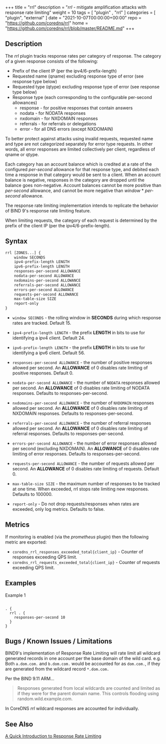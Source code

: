 +++
 title = "rrl"
 description = "*rrl* - mitigate amplification attacks with response rate limiting"
 weight = 10
 tags = [  "plugin" , "rrl" ]
 categories = [ "plugin", "external" ]
 date = "2021-10-07T00:00:00+00:00"
 repo = "https://github.com/coredns/rrl"
 home = "https://github.com/coredns/rrl/blob/master/README.md"
+++

 ## Description

The *rrl* plugin tracks response rates per category of response. 
The category of a given response consists of the following:

* Prefix of the client IP (per the ipv4/6-prefix-length)
* Requested name (qname) excluding response type of error (see response type below)
* Requested type (qtype) excluding response type of error (see response type below)
* Response type (each corresponding to the configurable per-second allowances)
  * response - for positive responses that contain answers
  * nodata - for NODATA responses
  * nxdomain - for NXDOMAIN responses
  * referrals - for referrals or delegations
  * error - for all DNS errors (except NXDOMAIN)


To better protect against attacks using invalid requests, requested name
and type are not categorized separately for error type requests. In other
words, all error responses are limited collectively per client, regardless
of qname or qtype.

Each category has an account balance which is credited at a rate of the
configured *per-second* allowance for that response type, and debited each
time a response in that category would be sent to a client.  When an account
balance is negative, responses in the category are dropped until the balance
goes non-negative.  Account balances cannot be more positive than  *per-second*
allowance, and cannot be more negative than *window* * *per-second* allowance.

The response rate limiting implementation intends to replicate the behavior
of BIND 9's response rate limiting feature.

When limiting requests, the category of each request is determined by the
prefix of the client IP (per the ipv4/6-prefix-length).

 ## Syntax

~~~txt
rrl [ZONES...] {
    window SECONDS
    ipv4-prefix-length LENGTH
    ipv6-prefix-length LENGTH
    responses-per-second ALLOWANCE
    nodata-per-second ALLOWANCE
    nxdomains-per-second ALLOWANCE
    referrals-per-second ALLOWANCE
    errors-per-second ALLOWANCE
    requests-per-second ALLOWANCE
    max-table-size SIZE
    report-only
}
~~~

* `window SECONDS` - the rolling window in **SECONDS** during which response rates are tracked. Default 15.

* `ipv4-prefix-length LENGTH` - the prefix **LENGTH** in bits to use for identifying a ipv4 client. Default 24.

* `ipv6-prefix-length LENGTH` - the prefix **LENGTH** in bits to use for identifying a ipv6 client. Default 56.

* `responses-per-second ALLOWANCE` - the number of positive responses allowed per second. An **ALLOWANCE** of 0 disables rate limiting of positive responses. Default 0.

* `nodata-per-second ALLOWANCE` - the number of `NODATA` responses allowed per second. An **ALLOWANCE** of 0 disables rate limiting of NODATA responses. Defaults to responses-per-second.

* `nxdomains-per-second ALLOWANCE` - the number of `NXDOMAIN` responses allowed per second. An **ALLOWANCE** of 0 disables rate limiting of NXDOMAIN responses. Defaults to responses-per-second.

* `referrals-per-second ALLOWANCE` - the number of referral responses allowed per second. An **ALLOWANCE** of 0 disables rate limiting of referral responses. Defaults to responses-per-second.

* `errors-per-second ALLOWANCE` - the number of error responses allowed per second (excluding NXDOMAIN). An **ALLOWANCE** of 0 disables rate limiting of error responses. Defaults to responses-per-second.

* `requests-per-second ALLOWANCE` - the number of requests allowed per second. An **ALLOWANCE** of 0 disables rate limiting of requests. Default 0.

* `max-table-size SIZE` - the maximum number of responses to be tracked at one time. When exceeded, rrl stops rate limiting new responses. Defaults to 100000.

* `report-only` -  Do not drop requests/responses when rates are exceeded, only log metrics. Defaults to false.

## Metrics

If monitoring is enabled (via the *prometheus* plugin) then the following metric are exported:

* `coredns_rrl_responses_exceeded_total{client_ip}` - Counter of responses exceeding QPS limit.
* `coredns_rrl_requests_exceeded_total{client_ip}` - Counter of requests exceeding QPS limit.

## Examples

Example 1

~~~ corefile

. {
  rrl . {
    responses-per-second 10
  }
}

~~~

## Bugs / Known Issues / Limitations

BIND9's implementation of Response Rate Limiting will rate limit all wildcard generated records in one account per the base domain of the wild card.  e.g. Both `a.dom.com.` and  `b.dom.com.` would be accounted for as `dom.com.`, if they are generated from the wildcard record `*.dom.com.`

Per the BIND 9.11 ARM...

> Responses generated from local wildcards are counted and limited as if they were for the parent domain name. 
> This controls flooding using random.wild.example.com.

In CoreDNS *rrl* wildcard responses are accounted for individually.

## See Also

[A Quick Introduction to Response Rate Limiting](https://kb.isc.org/docs/aa-01000)


